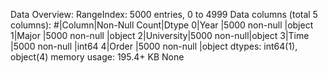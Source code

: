 Data Overview:
RangeIndex: 5000 entries, 0 to 4999
Data columns (total 5 columns):
 #|Column|Non-Null Count|Dtype 
 0|Year  |5000 non-null |object
 1|Major |5000 non-null |object
 2|University|5000 non-null|object
 3|Time  |5000 non-null |int64 
 4|Order |5000 non-null |object
dtypes: int64(1), object(4)
memory usage: 195.4+ KB
None
